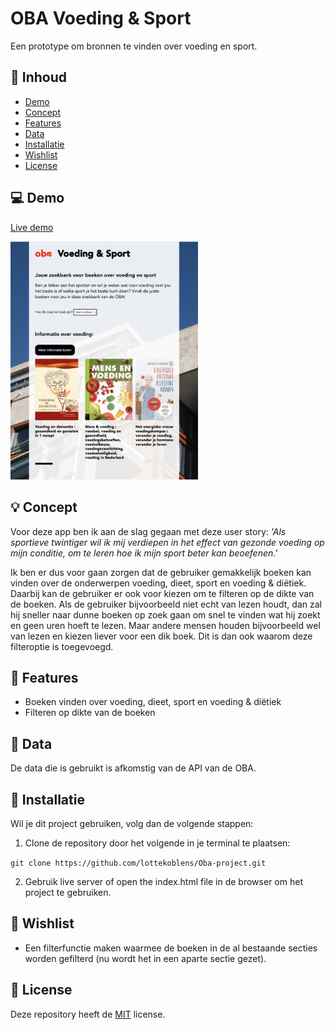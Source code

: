 # OBA Voeding & Sport

Een prototype om bronnen te vinden over voeding en sport.

## :bookmark_tabs: Inhoud
* [Demo](https://github.com/lottekoblens/Oba-project#computer-demo)
* [Concept](https://github.com/lottekoblens/Oba-project#bulb-concept)
* [Features](https://github.com/lottekoblens/Oba-project#high_brightness-features)
* [Data](https://github.com/lottekoblens/Oba-project#file_folder-data)
* [Installatie](https://github.com/lottekoblens/Oba-project#wrench-installatie)
* [Wishlist](https://github.com/lottekoblens/Oba-project#pencil-wishlist)
* [License](https://github.com/lottekoblens/Oba-project#bookmark-license)

## :computer: Demo

[Live demo](https://lottekoblens.github.io/Oba-project/)

<img src="https://github.com/lottekoblens/Oba-project/blob/main/images/concept.png" width="300">

## :bulb: Concept

Voor deze app ben ik aan de slag gegaan met deze user story: _'Als sportieve twintiger wil ik mij verdiepen in het effect van gezonde voeding op mijn conditie, om te leren hoe ik mijn sport beter kan beoefenen.'_

Ik ben er dus voor gaan zorgen dat de gebruiker gemakkelijk boeken kan vinden over de onderwerpen voeding, dieet, sport en voeding & diëtiek. Daarbij kan de gebruiker er ook voor kiezen om te filteren op de dikte van de boeken. Als de gebruiker bijvoorbeeld niet echt van lezen houdt, dan zal hij sneller naar dunne boeken op zoek gaan om snel te vinden wat hij zoekt en geen uren hoeft te lezen. Maar andere mensen houden bijvoorbeeld wel van lezen en kiezen liever voor een dik boek. Dit is dan ook waarom deze filteroptie is toegevoegd.

## :high_brightness: Features

* Boeken vinden over voeding, dieet, sport en voeding & diëtiek
* Filteren op dikte van de boeken

## :file_folder: Data 

De data die is gebruikt is afkomstig van de API van de OBA.

## :wrench: Installatie

Wil je dit project gebruiken, volg dan de volgende stappen:
1. Clone de repository door het volgende in je terminal te plaatsen:

`git clone https://github.com/lottekoblens/Oba-project.git`

2. Gebruik live server of open the index.html file in de browser om het project te gebruiken.

## :pencil: Wishlist

* Een filterfunctie maken waarmee de boeken in de al bestaande secties worden gefilterd (nu wordt het in een aparte sectie gezet).

## :bookmark: License

Deze repository heeft de [MIT](https://github.com/lottekoblens/Oba-project/blob/main/LICENSE) license.
